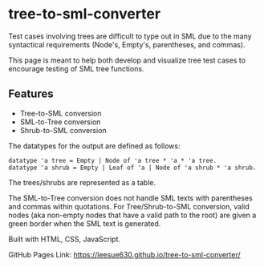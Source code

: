 # tree-to-sml-converter
Test cases involving trees are difficult to type out in SML due to the many syntactical requirements (Node's, Empty's, parentheses, and commas).

This page is meant to help both develop and visualize tree test cases to encourage testing of SML tree functions.

## Features
- Tree-to-SML conversion
- SML-to-Tree conversion
- Shrub-to-SML conversion

The datatypes for the output are defined as follows:
```
datatype 'a tree = Empty | Node of 'a tree * 'a * 'a tree.
datatype 'a shrub = Empty | Leaf of 'a | Node of 'a shrub * 'a shrub.
```
The trees/shrubs are represented as a table.

The SML-to-Tree conversion does not handle SML texts with parentheses and commas within quotations.
For Tree/Shrub-to-SML conversion, valid nodes (aka non-empty nodes that have a valid path to the root) are given a green border when the SML text is generated.

Built with HTML, CSS, JavaScript.

GitHub Pages Link: https://leesue630.github.io/tree-to-sml-converter/
